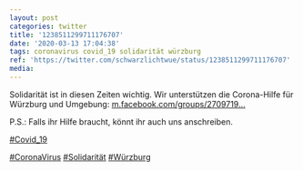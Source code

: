 ```yaml
---
layout: post
categories: twitter
title: '1238511299711176707'
date: '2020-03-13 17:04:38'
tags: coronavirus covid_19 solidarität würzburg
ref: 'https://twitter.com/schwarzlichtwue/status/1238511299711176707'
media:
---
```

Solidarität ist in diesen Zeiten wichtig. Wir unterstützen die Corona-Hilfe für Würzburg und Umgebung:  [m.facebook.com/groups/2709719…](https://m.facebook.com/groups/2709719869124332?notif_t=page_post_reaction&notif_id=1584100505120453&ref=m_notif&refid=52&__tn__=R)



P.S.: Falls ihr Hilfe braucht, könnt ihr auch uns anschreiben. 


[#Covid_19](/t/covid_19) 

[#CoronaVirus](/t/coronavirus) [#Solidarität](/t/solidarität) [#Würzburg](/t/würzburg) 

